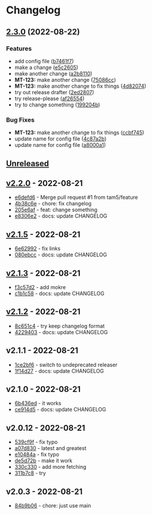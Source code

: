 # Changelog

## [2.3.0](https://github.com/tam5/github-workflows-test/compare/v2.2.0...v2.3.0) (2022-08-22)


### Features

* add config file ([b7461f7](https://github.com/tam5/github-workflows-test/commit/b7461f76cf1b3df6a8c70c0e9f3053375bb96d19))
* make a change ([e5c2605](https://github.com/tam5/github-workflows-test/commit/e5c26053784614769a0867f36c5640c6098d4049))
* make another change ([a2b8110](https://github.com/tam5/github-workflows-test/commit/a2b811006da038afed9a89c19401e59ead2f3c08))
* **MT-123:** make another change ([75086cc](https://github.com/tam5/github-workflows-test/commit/75086ccdc1ff11c628368ab0bf3d0d18ba8e4bf1))
* **MT-123:** make another change to fix things ([4d82074](https://github.com/tam5/github-workflows-test/commit/4d82074da7c5bd6d4d804b3962024832697bb9bd))
* try out release drafter ([2ed2807](https://github.com/tam5/github-workflows-test/commit/2ed2807c548f22fe8020e7860c753643ce04b8d4))
* try release-please ([af26554](https://github.com/tam5/github-workflows-test/commit/af2655402443c78ab40a23dc6667b46c5f3d814b))
* try to change something ([199204b](https://github.com/tam5/github-workflows-test/commit/199204b3cf8fdc3c287cce7ca0bb609f1408e3a9))


### Bug Fixes

* **MT-123:** make another change to fix things ([ccbf745](https://github.com/tam5/github-workflows-test/commit/ccbf7450103e9b1e8544903f51ce104dd1e6387f))
* update name for config file ([4c87a2b](https://github.com/tam5/github-workflows-test/commit/4c87a2b04c12cd6c6b11290d007e1bc25cc26168))
* update name for config file ([a8000a1](https://github.com/tam5/github-workflows-test/commit/a8000a1500dc68f22af42b5eeae6b52248038616))

## [Unreleased](https://github.com/tam5/github-workflows-test/compare/v2.2.0...main)

## [v2.2.0](https://github.com/tam5/github-workflows-test/compare/v2.1.5...v2.2.0) - 2022-08-21

- [e6defd6](http://github.com/tam5/github-workflows-test/commit/e6defd69a41e89b7bb5e29cb013f631bee2fd3ee) - Merge pull request #1 from tam5/feature
- [4b38c6e](http://github.com/tam5/github-workflows-test/commit/4b38c6e112a1ea9ea12d91794857f0e03b717e9b) - chore: fix changelog
- [205e6af](http://github.com/tam5/github-workflows-test/commit/205e6af4c32c960d4320b10935ad2d74d76ba3b3) - feat: change something
- [e8306e2](http://github.com/tam5/github-workflows-test/commit/e8306e26e8df2ce26920ca6186aa13f6041cadf3) - docs: update CHANGELOG

## [v2.1.5](https://github.com/tam5/github-workflows-test/compare/v2.1.3...v2.1.5) - 2022-08-21

- [6e62992](http://github.com/tam5/github-workflows-test/commit/6e62992938dcc30cb2e706a14db93def0c192d44) - fix links
- [080ebcc](http://github.com/tam5/github-workflows-test/commit/080ebcc9e0f3e52db8ff2442e0db1892eb978499) - docs: update CHANGELOG

## [v2.1.3](https://github.com/tam5/github-workflows-test/compare/v2.1.2...v2.1.3) - 2022-08-21

- [f3c57d2](http://github.com/tam5/github-workflows-test/commit/f3c57d2e3ab1c4b9c6f7e0db7cb0782778de14cd) - add mokre
- [c1b1c58](http://github.com/tam5/github-workflows-test/commit/c1b1c5810cc99958930ea66e9be5ed621e33481b) - docs: update CHANGELOG

## [v2.1.2](https://github.com/tam5/github-workflows-test/compare/v2.1.1...v2.1.2) - 2022-08-21

- [8c651c4](http://github.com/tam5/github-workflows-test/commit/8c651c4a93e500cbf84a494b3851ad9c0d50de53) - try keep changelog format
- [4229403](http://github.com/tam5/github-workflows-test/commit/4229403224b20ae8c0c64915a7b566d490a0f165) - docs: update CHANGELOG

## v2.1.1 - 2022-08-21

- [1ce2bf6](http://github.com/tam5/github-workflows-test/commit/1ce2bf6ede76fb768edb368cb9de70c4596dbec6) - switch to undeprecated releaser
- [1f14d27](http://github.com/tam5/github-workflows-test/commit/1f14d27854cd31ae16e4034db47cc941260e2fcd) - docs: update CHANGELOG

## v2.1.0 - 2022-08-21

- [6b436ed](http://github.com/tam5/github-workflows-test/commit/6b436ed7be24d58e73312448f608ff97e8170d24) - it works
- [ce914d5](http://github.com/tam5/github-workflows-test/commit/ce914d549e85d4481f7243c3b2f1f70f12516ba3) - docs: update CHANGELOG

## v2.0.12 - 2022-08-21

- [539cf9f](http://github.com/tam5/github-workflows-test/commit/539cf9f9c8efdbcf0ca0b9cb04489f7e421ddfd1) - fix typo
- [a07d830](http://github.com/tam5/github-workflows-test/commit/a07d8302a0a1f6d008c846ab552fe01c4a24c89e) - latest and greatest
- [e10484a](http://github.com/tam5/github-workflows-test/commit/e10484a3b1543cfe41ca5e4e24d31b18a259ffb8) - fix typo
- [de5d72b](http://github.com/tam5/github-workflows-test/commit/de5d72b9b0cb8c16e2bde2613dab98c0f71ca534) - make it work
- [330c330](http://github.com/tam5/github-workflows-test/commit/330c330bc12281bc12f636d04563fc13d6da66c0) - add more fetching
- [311b7c8](http://github.com/tam5/github-workflows-test/commit/311b7c81ea915e8341786fe6dffaec08aa982f94) - try

## v2.0.3 - 2022-08-21

- [84b9b06](http://github.com/tam5/github-workflows-test/commit/84b9b060b00b3526de3678f137f9f7376acbc7c9) - chore: just use main
